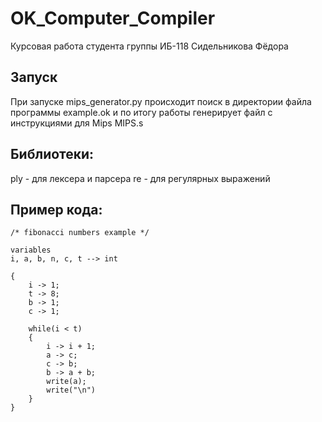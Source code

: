 # OK_Computer_Compiler
Курсовая работа студента группы ИБ-118 Сидельникова Фёдора
## Запуск
При запуске mips_generator.py происходит поиск в директории файла программы example.ok и по итогу работы генерирует файл с инструкциями для Mips MIPS.s
## Библиотеки:
ply - для лексера и парсера
re - для регулярных выражений
## Пример кода:
```
/* fibonacci numbers example */

variables
i, a, b, n, c, t --> int

{
    i -> 1;
    t -> 8;
    b -> 1;
    c -> 1;

    while(i < t)
    {
        i -> i + 1;
        a -> c;
        c -> b;
        b -> a + b;
        write(a);
        write("\n")
    }
}

```
